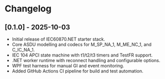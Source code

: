# Changelog

## [0.1.0] - 2025-10-03
- Initial release of IEC60870.NET starter stack.
- Core ASDU modelling and codecs for M_SP_NA_1, M_ME_NC_1, and C_IC_NA_1.
- IEC 104 APCI state machine with t1/t2/t3 timers and TestFR support.
- .NET worker runtime with reconnect handling and configurable options.
- WPF test harness for manual GI and event monitoring.
 - Added GitHub Actions CI pipeline for build and test automation.
